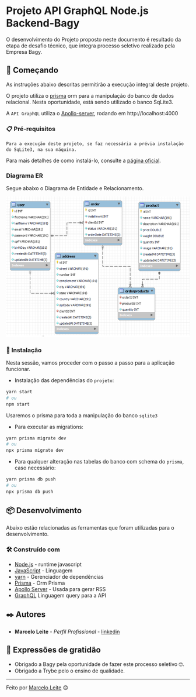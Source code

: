 # Projeto API GraphQL Node.js Backend-Bagy

 O desenvolvimento do Projeto proposto neste documento é resultado da etapa de desafio técnico, que integra processo seletivo realizado pela Empresa Bagy.

## 🚀 Começando

As instruções abaixo descritas permitirão a execução integral deste projeto.

O projeto utiliza o [prisma](http://prisma.io) orm para a manipulação do banco de dados relacional. Nesta oportunidade, está sendo utilizado o banco SqLite3.

A `API GraphQL` utiliza o [Apollo-server](https://www.apollographql.com/docs/apollo-server/), rodando em http://localhost:4000

### 📋 Pré-requisitos

```
Para a execução deste projeto, se faz necessária a prévia instalação do SqLite3, na sua máquina.
```
Para mais detalhes de como instalá-lo, consulte a [página oficial](https://www.sqlite.org/download.html).

### Diagrama ER
Segue abaixo o Diagrama de Entidade e Relacionamento.

![Diagrama de ER](./assets/readme/DER.png)

### 🔧 Instalação

Nesta sessão, vamos proceder com o passo a passo para a aplicação funcionar.

- Instalação das dependências do `projeto`:

```bash
yarn start
# ou
npm start
```
Usaremos o prisma para toda a manipulação do banco `sqlite3`

- Para executar as migrations:

```bash
yarn prisma migrate dev
# ou
npx prisma migrate dev
```

- Para qualquer alteração nas tabelas do banco com schema do `prisma`, caso necessário:
```bash
yarn prisma db push
# ou
npx prisma db push
```

## 📦 Desenvolvimento

Abaixo estão relacionadas as ferramentas que foram utilizadas para o desenvolvimento.

### 🛠️ Construído com

* [Node.js](https://nodejs.org/en/docs/) - runtime javascript
* [JavaScript](https://developer.mozilla.org/pt-BR/docs/Web/JavaScript) - Linguagem
* [yarn](https://yarnpkg.com/) - Gerenciador de dependências
* [Prisma](http://prisma.io) - Orm Prisma
* [Apollo Server](https://www.apollographql.com/docs/apollo-server/) - Usada para gerar RSS
* [GraphQL](https://graphql.org/) Linguagem query para a API

## ✒️ Autores

* **Marcelo Leite** - *Perfil Profissional* - [linkedin](https://www.linkedin.com/in/marsleite/)


## 🎁 Expressões de gratidão

* Obrigado a Bagy pela oportunidade de fazer este processo seletivo 🤓.
* Obrigado a Trybe pelo o ensino de qualidade.

---
Feito por [Marcelo Leite](https://github.com/marsleite) 😊
